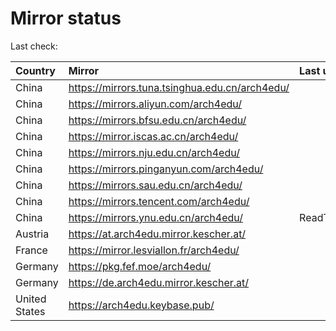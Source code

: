 <script src="./time.js"></script>
# Mirror status
Last check: <script type="text/javascript">localize(1668522038.8374953);</script>

|Country|Mirror|Last update|
|:------|:-----|:----------|
|China|https://mirrors.tuna.tsinghua.edu.cn/arch4edu/|<script type="text/javascript">localize(1668494439);</script>|
|China|https://mirrors.aliyun.com/arch4edu/|<script type="text/javascript">localize(1668408352);</script>|
|China|https://mirrors.bfsu.edu.cn/arch4edu/|<script type="text/javascript">localize(1668494439);</script>|
|China|https://mirror.iscas.ac.cn/arch4edu/|<script type="text/javascript">localize(1668494439);</script>|
|China|https://mirrors.nju.edu.cn/arch4edu/|<script type="text/javascript">localize(1668408352);</script>|
|China|https://mirrors.pinganyun.com/arch4edu/|<script type="text/javascript">localize(1668451269);</script>|
|China|https://mirrors.sau.edu.cn/arch4edu/|<script type="text/javascript">localize(1650446957);</script>|
|China|https://mirrors.tencent.com/arch4edu/|<script type="text/javascript">localize(1668451269);</script>|
|China|https://mirrors.ynu.edu.cn/arch4edu/|ReadTimeout|
|Austria|https://at.arch4edu.mirror.kescher.at/|<script type="text/javascript">localize(1668494439);</script>|
|France|https://mirror.lesviallon.fr/arch4edu/|<script type="text/javascript">localize(1668494439);</script>|
|Germany|https://pkg.fef.moe/arch4edu/|<script type="text/javascript">localize(1668494439);</script>|
|Germany|https://de.arch4edu.mirror.kescher.at/|<script type="text/javascript">localize(1668494439);</script>|
|United States|https://arch4edu.keybase.pub/|<script type="text/javascript">localize(1668451269);</script>|

<script src="./tablefilter/tablefilter.js"></script>
<script src="./table.js"></script>